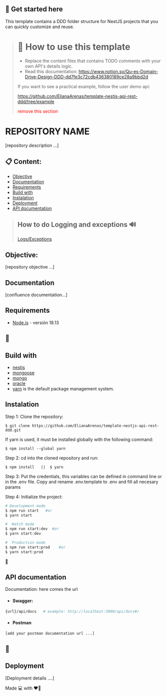## 📄 Get started here 

This template contains a DDD folder structure for NestJS projects that you can quickly customize and reuse.

> # 🔖 How to use this template
> - Replace the content files that contains TODO comments with your own API's details logic.
> - Read this documentation: https://www.notion.so/Qu-es-Domain-Drive-Design-DDD-dd7fe3c72cdb436380189ce28a9bbd2d
>
>
> If you want to see a practical example, follow the user demo api:
>
> https://github.com/ElianaArenas/template-nestjs-api-rest-ddd/tree/example
>
>  <span style="color: red;">remove this section</span>

# REPOSITORY NAME

[repository description ...]

## 📋 Content: 

- [Objective](#objective)
- [Documentation](#)
- [Requirements](#requirements)
- [Build with](#build-with)
- [Instalation](#instalation)
- [Deployment](#deployment)
- [API documentation](#api-documentation)

> ## How to do Logging and exceptions 🔊
>
> [Logs/Exceptions]()

## Objective: 

[repository objective ...]

## Documentation
[confluence documentation...]

## Requirements

- [Node.js](https://nodejs.org/en/blog/release/v18.13.0) - versión 18.13

## 🔨
## Build with

- [nestjs](https://docs.nestjs.com/)
- [mongoose](https://mongoosejs.com/)
- [mongo]()
- [oracle]()
- [yarn](https://yarnpkg.com/) is the default package management system.

## Instalation

Step 1: Clone the repository:
```
$ git clone https://github.com/ElianaArenas/template-nestjs-api-rest-ddd.git
```
If yarn is used, it must be installed globally with the following command:
```
$ npm install --global yarn
```
Step 2: cd into the cloned repository and run:
 
```
$ npm install   ||  $ yarn
```

Step 3: Put the credentials, this variables can be defined in command line or in the .env file. Copy and rename .env.template to .env and fill all necesary params


Step 4: Initialize the project:

```bash
# Development mode 
$ npm run start   #or
$ yarn start 

#  Watch mode
$ npm run start:dev  #or
$ yarn start:dev

#  Production mode
$ npm run start:prod    #or
$ yarn start:prod

```
📝
## API documentation

Documentation: here comes the url

- #### Swagger:

```bash
{url}/api/docs   # example: http://localhost:3000/api/docs#/
```
- #### Postman
```bash
[add your postman documentation url ...]
```

## 🚀
## Deployment
[Deployment details ....]

Made 💻 with ❤🧠
